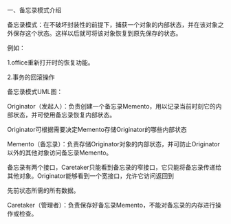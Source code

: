 一、备忘录模式介绍

备忘录模式：在不破坏封装性的前提下，捕获一个对象的内部状态，并在该对象之外保存这个状态。这样以后就可将该对象恢复到原先保存的状态。

例如：

1.office重新打开时的恢复功能。

2.事务的回滚操作

备忘录模式UML图：



Originator（发起人）：负责创建一个备忘录Memento，用以记录当前时刻它的内部状态，并可使用备忘录恢复内部状态。

Originator可根据需要决定Memento存储Originator的哪些内部状态

Memento（备忘录）：负责存储Originator对象的内部状态，并可防止Originator以外的其他对象访问备忘录Memento。

备忘录有两个接口，Caretaker只能看到备忘录的窄接口，它只能将备忘录传递给其他对象。Originator能够看到一个宽接口，允许它访问返回到

先前状态所需的所有数据。

Caretaker（管理者）：负责保存好备忘录Memento，不能对备忘录的内存进行操作或检查。